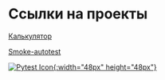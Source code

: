 # Ссылки на проекты

[Калькулятор](https://github.com/fincher224/mygitrepository/blob/master/Python/calculator.py)

[Smoke-autotest](https://github.com/fincher224/mygitrepository/blob/master/Python/smoke_autotest.py)

[![Pytest Icon](https://upload.wikimedia.org/wikipedia/commons/thumb/b/ba/Pytest_logo.svg/300px-Pytest_logo.svg.png){:width="48px" height="48px"}](https://docs.pytest.org)
